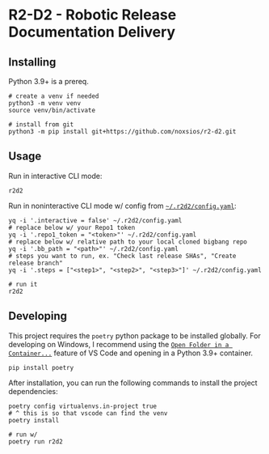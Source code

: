 # R2-D2 - Robotic Release Documentation Delivery

## Installing

Python 3.9+ is a prereq.

```shell
# create a venv if needed
python3 -m venv venv
source venv/bin/activate

# install from git
python3 -m pip install git+https://github.com/noxsios/r2-d2.git
```

## Usage

Run in interactive CLI mode:

```shell
r2d2
```

Run in noninteractive CLI mode w/ config from [`~/.r2d2/config.yaml`](r2d2/templates/config.yaml):

```shell
yq -i '.interactive = false' ~/.r2d2/config.yaml
# replace below w/ your Repo1 token
yq -i '.repo1_token = "<token>"' ~/.r2d2/config.yaml
# replace below w/ relative path to your local cloned bigbang repo
yq -i '.bb_path = "<path>"' ~/.r2d2/config.yaml
# steps you want to run, ex. "Check last release SHAs", "Create release branch"
yq -i '.steps = ["<step1>", "<step2>", "<step3>"]' ~/.r2d2/config.yaml

# run it
r2d2
```

## Developing

This project requires the `poetry` python package to be installed globally.  For developing on Windows, I recommend using the [`Open Folder in a Container...`](https://code.visualstudio.com/docs/remote/containers) feature of VS Code and opening in a Python 3.9+ container.

```shell
pip install poetry
```

After installation, you can run the following commands to install the project dependencies:

```shell
poetry config virtualenvs.in-project true
# ^ this is so that vscode can find the venv
poetry install

# run w/
poetry run r2d2
```